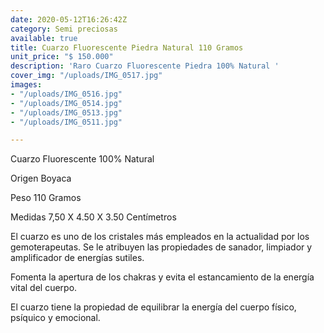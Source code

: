 ```yaml
---
date: 2020-05-12T16:26:42Z
category: Semi preciosas
available: true
title: Cuarzo Fluorescente Piedra Natural 110 Gramos
unit_price: "$ 150.000"
description: 'Raro Cuarzo Fluorescente Piedra 100% Natural '
cover_img: "/uploads/IMG_0517.jpg"
images:
- "/uploads/IMG_0516.jpg"
- "/uploads/IMG_0514.jpg"
- "/uploads/IMG_0513.jpg"
- "/uploads/IMG_0511.jpg"

---
```

Cuarzo Fluorescente 100% Natural 

Origen Boyaca 

Peso 110 Gramos 

Medidas 7,50 X 4.50 X 3.50 Centímetros

El cuarzo es uno de los cristales más empleados en la actualidad por los gemoterapeutas. Se le atribuyen las propiedades de sanador, limpiador y amplificador de energías sutiles.

Fomenta la apertura de los chakras y evita el estancamiento de la energía vital del cuerpo.

El cuarzo tiene la propiedad de equilibrar la energía del cuerpo físico, psíquico y emocional.